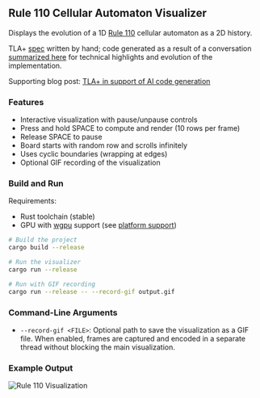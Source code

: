 ## Rule 110 Cellular Automaton Visualizer

Displays the evolution of a 1D [Rule 110](https://mathworld.wolfram.com/Rule110.html) cellular automaton as a 2D history.

TLA+ [spec](spec.tla) written by hand; code generated as a result of a conversation [summarized here](conversation_summary.md) for technical highlights and evolution of the implementation.

Supporting blog post: [TLA+ in support of AI code generation](https://medium.com/@polyglot_factotum/tla-in-support-of-ai-code-generation-9086fc9715c4)

### Features

- Interactive visualization with pause/unpause controls
- Press and hold SPACE to compute and render (10 rows per frame)
- Release SPACE to pause
- Board starts with random row and scrolls infinitely
- Uses cyclic boundaries (wrapping at edges)
- Optional GIF recording of the visualization

### Build and Run

Requirements:
- Rust toolchain (stable)
- GPU with [wgpu](https://github.com/gfx-rs/wgpu) support (see [platform support](https://github.com/gfx-rs/wgpu?tab=readme-ov-file#supported-platforms))

```bash
# Build the project
cargo build --release

# Run the visualizer
cargo run --release

# Run with GIF recording
cargo run --release -- --record-gif output.gif
```

### Command-Line Arguments

- `--record-gif <FILE>`: Optional path to save the visualization as a GIF file. When enabled, frames are captured and encoded in a separate thread without blocking the main visualization.

### Example Output

![Rule 110 Visualization](output.gif)
